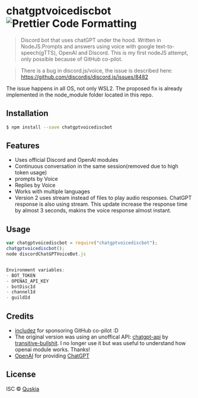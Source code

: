 # chatgptvoicediscbot ![Prettier Code Formatting](https://img.shields.io/badge/code_style-prettier-brightgreen.svg)

> Discord bot that uses chatGPT under the hood. Written in NodeJS.Prompts and answers using voice with google text-to-speech(gTTS), OpenAI and Discord.
> This is my first nodeJS attempt, only possible because of GitHub co-pilot.


>There is a bug in discord.js/voice, the issue is described here:
>https://github.com/discordjs/discord.js/issues/8482

The issue happens in all OS, not only WSL2. The proposed fix is already implemented in the node_module folder located in this repo.
## Installation

```sh
$ npm install --save chatgptvoicediscbot
```



## Features


- Uses official Discord and OpenAI modules
- Continuous conversation in the same session(removed due to high token usage)
- prompts by Voice
- Replies by Voice
- Works with multiple languages
- Version 2 uses stream instead of files to play audio responses. ChatGPT response is also using stream. This update increase the response time by almost 3 seconds, makins the voice response almost instant.
## Usage

```js
var chatgptvoicediscbot = require("chatgptvoicediscbot");
chatgptvoicediscbot();
node discordChatGPTVoiceBot.js


Environment variables:
- BOT_TOKEN
- OPENAI_API_KEY
- botDiscId
- channelId
- guildId
```
 
## Credits

- [includez](https://github.com/include) for sponsoring GitHub co-pilot :D
- The original version was using an unoffical API: [chatgpt-api](https://github.com/transitive-bullshit/chatgpt-api/) by [transitive-bullshit](https://github.com/transitive-bullshit). I no longer use it but was useful to understand how openai module works. Thanks!
- [OpenAI](https://openai.com) for providing [ChatGPT](https://openai.com/blog/chatgpt/)

## License

ISC © [Quskia](https://github.com/antjpcdrogas)
